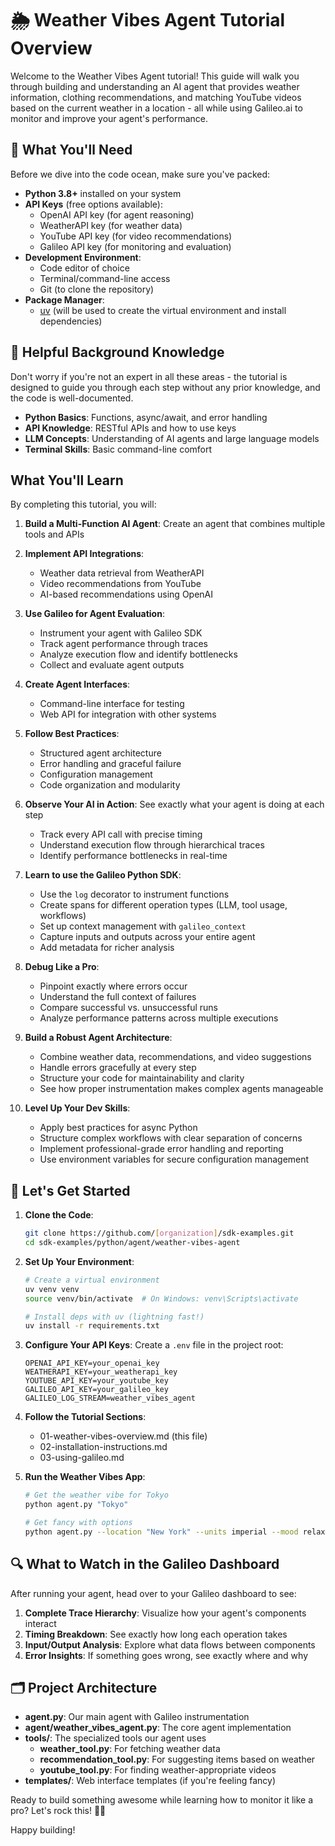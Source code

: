 # 🌦️ Weather Vibes Agent Tutorial Overview

Welcome to the Weather Vibes Agent tutorial! This guide will walk you through building and understanding an AI agent that provides weather information, clothing recommendations, and matching YouTube videos based on the current weather in a location - all while using Galileo.ai to monitor and improve your agent's performance.

## 🎒 What You'll Need

Before we dive into the code ocean, make sure you've packed:

- **Python 3.8+** installed on your system
- **API Keys** (free options available):
  - OpenAI API key (for agent reasoning)
  - WeatherAPI key (for weather data)
  - YouTube API key (for video recommendations)
  - Galileo API key (for monitoring and evaluation)
- **Development Environment**:
  - Code editor of choice
  - Terminal/command-line access
  - Git (to clone the repository)
- **Package Manager**:
  - [uv](https://docs.astral.sh/uv/getting-started/installation/) (will be used to create the virtual environment and install dependencies)

## 🧠 Helpful Background Knowledge
Don't worry if you're not an expert in all these areas - the tutorial is designed to guide you through each step without any prior knowledge, and the code is well-documented.

- **Python Basics**: Functions, async/await, and error handling
- **API Knowledge**: RESTful APIs and how to use keys
- **LLM Concepts**: Understanding of AI agents and large language models
- **Terminal Skills**: Basic command-line comfort

## What You'll Learn
By completing this tutorial, you will:

1. **Build a Multi-Function AI Agent**: Create an agent that combines multiple tools and APIs
2. **Implement API Integrations**:
   - Weather data retrieval from WeatherAPI
   - Video recommendations from YouTube
   - AI-based recommendations using OpenAI
3. **Use Galileo for Agent Evaluation**:
   - Instrument your agent with Galileo SDK
   - Track agent performance through traces
   - Analyze execution flow and identify bottlenecks
   - Collect and evaluate agent outputs
4. **Create Agent Interfaces**:
   - Command-line interface for testing
   - Web API for integration with other systems
5. **Follow Best Practices**:
   - Structured agent architecture
   - Error handling and graceful failure
   - Configuration management
   - Code organization and modularity

1. **Observe Your AI in Action**: See exactly what your agent is doing at each step
   - Track every API call with precise timing
   - Understand execution flow through hierarchical traces
   - Identify performance bottlenecks in real-time

2. **Learn to use the Galileo Python SDK**:
   - Use the `log` decorator to instrument functions
   - Create spans for different operation types (LLM, tool usage, workflows)
   - Set up context management with `galileo_context`
   - Capture inputs and outputs across your entire agent
   - Add metadata for richer analysis

3. **Debug Like a Pro**:
   - Pinpoint exactly where errors occur
   - Understand the full context of failures
   - Compare successful vs. unsuccessful runs
   - Analyze performance patterns across multiple executions

4. **Build a Robust Agent Architecture**:
   - Combine weather data, recommendations, and video suggestions
   - Handle errors gracefully at every step
   - Structure your code for maintainability and clarity
   - See how proper instrumentation makes complex agents manageable

5. **Level Up Your Dev Skills**:
   - Apply best practices for async Python
   - Structure complex workflows with clear separation of concerns
   - Implement professional-grade error handling and reporting
   - Use environment variables for secure configuration management

## 🎉 Let's Get Started

1. **Clone the Code**:
   ```bash
   git clone https://github.com/[organization]/sdk-examples.git
   cd sdk-examples/python/agent/weather-vibes-agent
   ```

2. **Set Up Your Environment**:
   ```bash
   # Create a virtual environment
   uv venv venv
   source venv/bin/activate  # On Windows: venv\Scripts\activate
   
   # Install deps with uv (lightning fast!)
   uv install -r requirements.txt
   ```

3. **Configure Your API Keys**:
   Create a `.env` file in the project root:
   ```
   OPENAI_API_KEY=your_openai_key
   WEATHERAPI_KEY=your_weatherapi_key
   YOUTUBE_API_KEY=your_youtube_key
   GALILEO_API_KEY=your_galileo_key
   GALILEO_LOG_STREAM=weather_vibes_agent
   ```

4. **Follow the Tutorial Sections**:
   - 01-weather-vibes-overview.md (this file)
   - 02-installation-instructions.md
   - 03-using-galileo.md

6. **Run the Weather Vibes App**:
   ```bash
   # Get the weather vibe for Tokyo
   python agent.py "Tokyo"
   
   # Get fancy with options
   python agent.py --location "New York" --units imperial --mood relaxing --verbose
   ```

## 🔍 What to Watch in the Galileo Dashboard

After running your agent, head over to your Galileo dashboard to see:

1. **Complete Trace Hierarchy**: Visualize how your agent's components interact
2. **Timing Breakdown**: See exactly how long each operation takes
3. **Input/Output Analysis**: Explore what data flows between components
4. **Error Insights**: If something goes wrong, see exactly where and why

## 🗂️ Project Architecture

- **agent.py**: Our main agent with Galileo instrumentation
- **agent/weather_vibes_agent.py**: The core agent implementation
- **tools/**: The specialized tools our agent uses
  - **weather_tool.py**: For fetching weather data
  - **recommendation_tool.py**: For suggesting items based on weather
  - **youtube_tool.py**: For finding weather-appropriate videos
- **templates/**: Web interface templates (if you're feeling fancy)

Ready to build something awesome while learning how to monitor it like a pro? Let's rock this! 🌈✨

Happy building!
